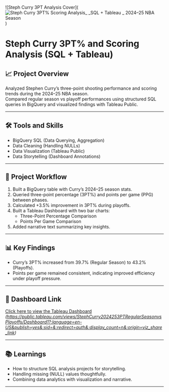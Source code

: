 ![Steph Curry 3PT Analysis Cover](![Steph Curry 3PT%   Scoring Analysis_ _SQL + Tableau _ 2024–25 NBA Season](https://github.com/user-attachments/assets/efdaf195-6f85-491c-93ed-eddaf4012049)
)
# Steph Curry 3PT% and Scoring Analysis (SQL + Tableau)

## 📈 Project Overview
Analyzed Stephen Curry’s three-point shooting performance and scoring trends during the 2024–25 NBA season.  
Compared regular season vs playoff performances using structured SQL queries in BigQuery and visualized findings with Tableau Public.

---

## 🛠️ Tools and Skills
- BigQuery SQL (Data Querying, Aggregation)
- Data Cleaning (Handling NULLs)
- Data Visualization (Tableau Public)
- Data Storytelling (Dashboard Annotations)

---

## 🚀 Project Workflow
1. Built a BigQuery table with Curry’s 2024–25 season stats.
2. Queried three-point percentage (3PT%) and points per game (PPG) between phases.
3. Calculated +3.5% improvement in 3PT% during playoffs.
4. Built a Tableau Dashboard with two bar charts:
   - Three-Point Percentage Comparison
   - Points Per Game Comparison
5. Added narrative text summarizing key insights.

---

## 📊 Key Findings
- Curry’s 3PT% increased from 39.7% (Regular Season) to 43.2% (Playoffs).
- Points per game remained consistent, indicating improved efficiency under playoff pressure.

---

## 🔗 Dashboard Link
[Click here to view the Tableau Dashboard](#)  
*(https://public.tableau.com/views/StephCurry2024253PTRegularSeasonvsPlayoffs/Dashboard1?:language=en-US&publish=yes&:sid=&:redirect=auth&:display_count=n&:origin=viz_share_link)*

---

## 📚 Learnings
- How to structure SQL analysis projects for storytelling.
- Handling missing (NULL) values thoughtfully.
- Combining data analytics with visualization and narrative.

---


